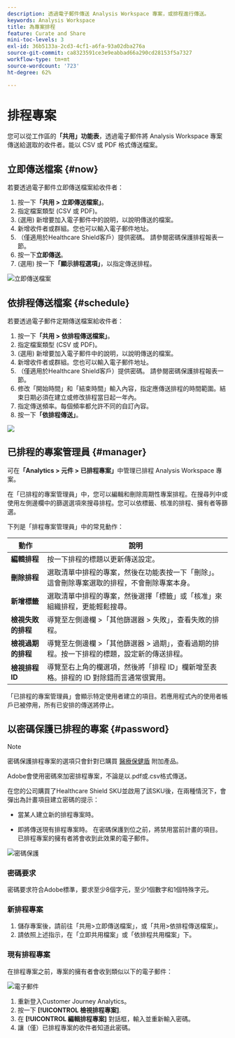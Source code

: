 ```yaml
---
description: 透過電子郵件傳送 Analysis Workspace 專案，或排程進行傳送。
keywords: Analysis Workspace
title: 為專案排程
feature: Curate and Share
mini-toc-levels: 3
exl-id: 36b5133a-2cd3-4cf1-a6fa-93a02dba276a
source-git-commit: ca8323591ce3e9eabbad66a290cd28153f5a7327
workflow-type: tm+mt
source-wordcount: '723'
ht-degree: 62%

---
```


# 排程專案

您可以從工作區的&#x200B;**「共用」功能表**，透過電子郵件將 Analysis Workspace 專案傳送給選取的收件者。能以 CSV 或 PDF 格式傳送檔案。

## 立即傳送檔案 {#now}

若要透過電子郵件立即傳送檔案給收件者：

1. 按一下&#x200B;**「共用 > 立即傳送檔案」**。
1. 指定檔案類型 (CSV 或 PDF)。
1. (選用) 新增要加入電子郵件中的說明，以說明傳送的檔案。
1. 新增收件者或群組。您也可以輸入電子郵件地址。
1. （僅適用於Healthcare Shield客戶）提供密碼。 請參閱密碼保護排程報表一節。
1. 按一下&#x200B;**立即傳送**。
1. (選用) 按一下&#x200B;**「顯示排程選項」**，以指定傳送排程。

![立即傳送檔案](assets/send-file-no-scheduling-options.JPG)

## 依排程傳送檔案 {#schedule}

若要透過電子郵件定期傳送檔案給收件者：

1. 按一下&#x200B;**「共用 > 依排程傳送檔案」**。
1. 指定檔案類型 (CSV 或 PDF)。
1. (選用) 新增要加入電子郵件中的說明，以說明傳送的檔案。
1. 新增收件者或群組。您也可以輸入電子郵件地址。
1. （僅適用於Healthcare Shield客戶）提供密碼。 請參閱密碼保護排程報表一節。
1. 修改「開始時間」和「結束時間」輸入內容，指定應傳送排程的時間範圍。結束日期必須在建立或修改排程當日起一年內。
1. 指定傳送頻率。每個頻率都允許不同的自訂內容。
1. 按一下&#x200B;**「依排程傳送」**。

![](assets/send-file.JPG)

## 已排程的專案管理員 {#manager}

可在&#x200B;**「Analytics > 元件 > 已排程專案」**&#x200B;中管理已排程 Analysis Workspace 專案。

在「已排程的專案管理員」中，您可以編輯和刪除周期性專案排程。在搜尋列中或使用左側邊欄中的篩選選項來搜尋排程。您可以依標籤、核准的排程、擁有者等篩選。

下列是「排程專案管理員」中的常見動作：

| 動作 | 說明 |
|---|---|
| **編輯排程** | 按一下排程的標題以更新傳送設定。 |
| **刪除排程** | 選取清單中排程的專案，然後在功能表按一下「刪除」。這會刪除專案選取的排程，不會刪除專案本身。 |
| **新增標籤** | 選取清單中排程的專案，然後選擇「標籤」或「核准」來組織排程，更能輕鬆搜尋。 |
| **檢視失敗的排程** | 導覽至左側邊欄 >「其他篩選器 > 失敗」，查看失敗的排程。 |
| **檢視過期的排程** | 導覽至左側邊欄 >「其他篩選器 > 過期」，查看過期的排程。按一下排程的標題，設定新的傳送排程。 |
| **檢視排程 ID** | 導覽至右上角的欄選項，然後將「排程 ID」欄新增至表格。排程的 ID 對除錯而言通常很實用。 |

「已排程的專案管理員」會顯示特定使用者建立的項目。若應用程式內的使用者帳戶已被停用，所有已安排的傳送將停止。

## 以密碼保護已排程的專案 {#password}

>[!NOTE]
>
>密碼保護排程專案的選項只會針對已購買 [醫療保健盾](https://experienceleague.adobe.com/docs/blueprints-learn/architecture/vertical-blueprints/healthcare-vertical.html%3Flang%3Den) 附加產品。

Adobe會使用密碼來加密排程專案，不論是以.pdf或.csv格式傳送。

在您的公司購買了Healthcare Shield SKU並啟用了該SKU後，在兩種情況下，會彈出為計畫項目建立密碼的提示：

* 當某人建立新的排程專案時。

* 即將傳送現有排程專案時。 在密碼保護到位之前，將禁用當前計畫的項目。 已排程專案的擁有者將會收到此效果的電子郵件。

![密碼保護](assets/password.png)

### 密碼要求

密碼要求符合Adobe標準，要求至少8個字元，至少1個數字和1個特殊字元。

### 新排程專案

1. 儲存專案後，請前往「共用>立即傳送檔案」，或「共用>依排程傳送檔案」。
1. 請依照上述指示，在「立即共用檔案」或「依排程共用檔案」下。

### 現有排程專案

在排程專案之前，專案的擁有者會收到類似以下的電子郵件：

![電子郵件](assets/email-password.png)

1. 重新登入Customer Journey Analytics。
1. 按一下 **[!UICONTROL 檢視排程專案]**.
1. 在 **[!UICONTROL 編輯排程專案]** 對話框，輸入並重新輸入密碼。
1. 讓（僅）已排程專案的收件者知道此密碼。


